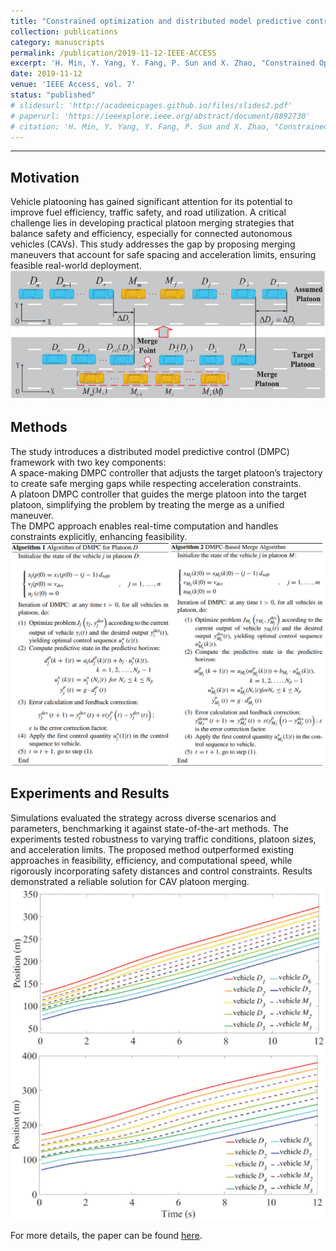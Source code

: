 ```yaml
---
title: "Constrained optimization and distributed model predictive control-based merging strategies for adjacent connected autonomous vehicle platoons"
collection: publications
category: manuscripts
permalink: /publication/2019-11-12-IEEE-ACCESS
excerpt: 'H. Min, Y. Yang, Y. Fang, P. Sun and X. Zhao, "Constrained Optimization and Distributed Model Predictive Control-Based Merging Strategies for Adjacent Connected Autonomous Vehicle Platoons," in IEEE Access, vol. 7, pp. 163085-163096, 2019, doi: 10.1109/ACCESS.2019.2952049.'
date: 2019-11-12
venue: 'IEEE Access, vol. 7'
status: "published"
# slidesurl: 'http://academicpages.github.io/files/slides2.pdf'
# paperurl: 'https://ieeexplore.ieee.org/abstract/document/8892730'
# citation: 'H. Min, Y. Yang, Y. Fang, P. Sun and X. Zhao, "Constrained Optimization and Distributed Model Predictive Control-Based Merging Strategies for Adjacent Connected Autonomous Vehicle Platoons," in IEEE Access, vol. 7, pp. 163085-163096, 2019, doi: 10.1109/ACCESS.2019.2952049.'
---
```


---
## Motivation ##

Vehicle platooning has gained significant attention for its potential to improve fuel efficiency, traffic safety, and road utilization. A critical challenge lies in developing practical platoon merging strategies that balance safety and efficiency, especially for connected autonomous vehicles (CAVs). This study addresses the gap by proposing merging maneuvers that account for safe spacing and acceleration limits, ensuring feasible real-world deployment.  
  <img src="/images/publication_2019_IEEE_ACCESS/platoon_merge.gif" style="margin-left: 0px;" width="520" /> 

## Methods ##

The study introduces a distributed model predictive control (DMPC) framework with two key components:  
A space-making DMPC controller that adjusts the target platoon’s trajectory to create safe merging gaps while respecting acceleration constraints.  
A platoon DMPC controller that guides the merge platoon into the target platoon, simplifying the problem by treating the merge as a unified maneuver.  
The DMPC approach enables real-time computation and handles constraints explicitly, enhancing feasibility.  
    <img src="/images/publication_2019_IEEE_ACCESS/methods.png" style="margin-left: 0px;" width="520" /> 

## Experiments and Results ##

Simulations evaluated the strategy across diverse scenarios and parameters, benchmarking it against state-of-the-art methods. The experiments tested robustness to varying traffic conditions, platoon sizes, and acceleration limits. The proposed method outperformed existing approaches in feasibility, efficiency, and computational speed, while rigorously incorporating safety distances and control constraints. Results demonstrated a reliable solution for CAV platoon merging.  
    <img src="/images/publication_2019_IEEE_ACCESS/results_pos.png" style="margin-left: 0px;" width="520" /> 

For more details, the paper can be found [here](https://ieeexplore.ieee.org/document/8892730).